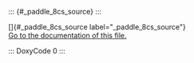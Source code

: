 ::: {#_paddle_8cs_source}
:::

[]{#_paddle_8cs_source label="_paddle_8cs_source"}
[Go to the documentation of this file.](#_paddle_8cs)

::: DoxyCode
0
:::
